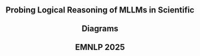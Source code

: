 <h2 align="center" style="line-height: 50px;">
    Probing Logical Reasoning of MLLMs in Scientific Diagrams <br>
    EMNLP 2025
</h2>

